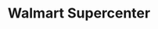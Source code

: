 ---
title: "Walmart Supercenter"
url: /decatur/walmart-supercenter-north-decatur-road/
shop: Supermarkt
---